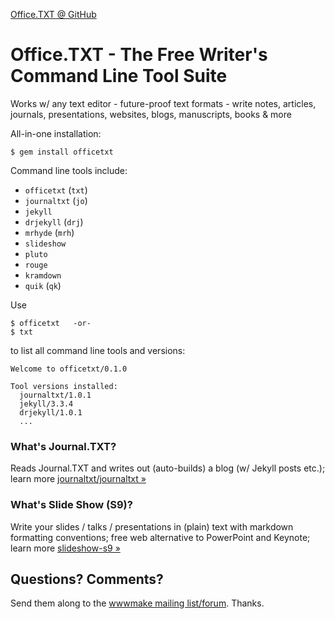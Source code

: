 [Office.TXT @ GitHub](https://github.com/officetxt)

# Office.TXT - The Free Writer's Command Line Tool Suite

Works w/ any text editor - future-proof text formats - write notes, articles, journals, presentations, websites, blogs, manuscripts, books & more


All-in-one installation:

```
$ gem install officetxt
```

Command line tools include:

- `officetxt` (`txt`)
- `journaltxt` (`jo`)
- `jekyll`
- `drjekyll` (`drj`)
- `mrhyde` (`mrh`)
- `slideshow`
- `pluto`
- `rouge`   
- `kramdown`
- `quik` (`qk`)


Use

``` text
$ officetxt   -or-
$ txt
```

to list all command line tools and versions:

``` text
Welcome to officetxt/0.1.0

Tool versions installed:
  journaltxt/1.0.1
  jekyll/3.3.4
  drjekyll/1.0.1
  ...
```

### What's Journal.TXT?

Reads Journal.TXT and writes out (auto-builds) a blog (w/ Jekyll posts etc.);
learn more [journaltxt/journaltxt »](https://github.com/journaltxt/journaltxt)


### What's Slide Show (S9)?

Write your slides / talks / presentations in (plain) text with markdown formatting conventions;
free web alternative to PowerPoint and Keynote; learn more [slideshow-s9 »](http://slideshow-s9.github.io)



## Questions? Comments?

Send them along to the [wwwmake mailing list/forum](http://groups.google.com/group/wwwmake). Thanks.

